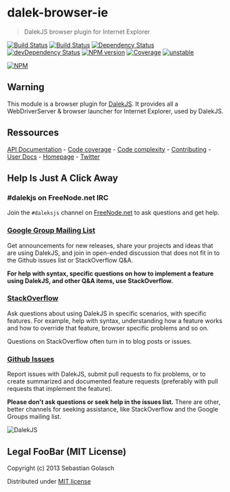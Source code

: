 dalek-browser-ie
=====================

> DalekJS browser plugin for Internet Explorer

[![Build Status](https://travis-ci.org/dalekjs/dalek-browser-ie.png)](https://travis-ci.org/dalekjs/dalek-browser-ie)
[![Build Status](https://drone.io/github.com/dalekjs/dalek-browser-ie/status.png)](https://drone.io/github.com/dalekjs/dalek-browser-ie/latest)
[![Dependency Status](https://david-dm.org/dalekjs/dalek-browser-ie.png)](https://david-dm.org/dalekjs/dalek-browser-ie)
[![devDependency Status](https://david-dm.org/dalekjs/dalek-browser-ie/dev-status.png)](https://david-dm.org/dalekjs/dalek-browser-ie#info=devDependencies)
[![NPM version](https://badge.fury.io/js/dalek-browser-ie.png)](http://badge.fury.io/js/dalek-browser-ie)
[![Coverage](http://dalekjs.com/package/dalek-browser-ie/master/coverage/coverage.png)](http://dalekjs.com/package/dalek-browser-ie/master/coverage/index.html)
[![unstable](https://rawgithub.com/hughsk/stability-badges/master/dist/unstable.svg)](http://github.com/hughsk/stability-badges)

[![NPM](https://nodei.co/npm/dalek-browser-ie.png)](https://nodei.co/npm/dalek-browser-ie/)

## Warning

This module is a browser plugin for [DalekJS](//github.com/dalekjs/dalek).
It provides all a WebDriverServer & browser launcher for Internet Explorer, used by DalekJS.

## Ressources

[API Documentation](http://dalekjs.com/package/dalek-browser-ie/master/api/index.html) -
[Code coverage](http://dalekjs.com/package/dalek-browser-ie/master/coverage/index.html) -
[Code complexity](http://dalekjs.com/package/dalek-browser-ie/master/complexity/index.html) -
[Contributing](https://github.com/dalekjs/dalek-browser-ie/blob/master/CONTRIBUTING.md) -
[User Docs](http://dalekjs.com/docs/internetexplorer.html) -
[Homepage](http://dalekjs.com) -
[Twitter](http://twitter.com/dalekjs)

## Help Is Just A Click Away

### #dalekjs on FreeNode.net IRC

Join the `#daleksjs` channel on [FreeNode.net](http://freenode.net) to ask questions and get help.

### [Google Group Mailing List](https://groups.google.com/forum/#!forum/dalekjs)

Get announcements for new releases, share your projects and ideas that are
using DalekJS, and join in open-ended discussion that does not fit in
to the Github issues list or StackOverflow Q&A.

**For help with syntax, specific questions on how to implement a feature
using DalekJS, and other Q&A items, use StackOverflow.**

### [StackOverflow](http://stackoverflow.com/questions/tagged/dalekjs)

Ask questions about using DalekJS in specific scenarios, with
specific features. For example, help with syntax, understanding how a feature works and
how to override that feature, browser specific problems and so on.

Questions on StackOverflow often turn in to blog posts or issues.

### [Github Issues](//github.com/dalekjs/dalek-browser-ie/issues)

Report issues with DalekJS, submit pull requests to fix problems, or to
create summarized and documented feature requests (preferably with pull
requests that implement the feature).

**Please don't ask questions or seek help in the issues list.** There are
other, better channels for seeking assistance, like StackOverflow and the
Google Groups mailing list.

![DalekJS](https://raw.github.com/dalekjs/dalekjs.com/master/img/logo.jpg)

## Legal FooBar (MIT License)

Copyright (c) 2013 Sebastian Golasch

Distributed under [MIT license](https://github.com/dalekjs/dalek-browser-ie/blob/master/LICENSE-MIT)

